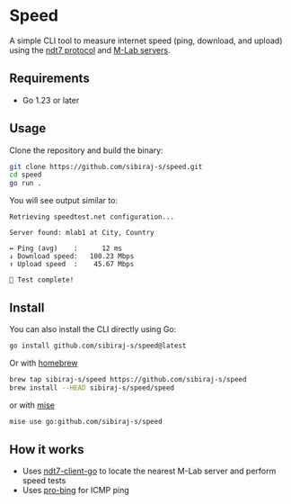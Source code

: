 # Speed

A simple CLI tool to measure internet speed (ping, download, and upload) using the
[ndt7 protocol](https://www.measurementlab.net/tests/ndt/) and [M-Lab servers](https://www.measurementlab.net/).

## Requirements

- Go 1.23 or later

## Usage

Clone the repository and build the binary:

```zsh
git clone https://github.com/sibiraj-s/speed.git
cd speed
go run .
```

You will see output similar to:

```text
Retrieving speedtest.net configuration...

Server found: mlab1 at City, Country

↔ Ping (avg)    :      12 ms
↓ Download speed:   100.23 Mbps
↑ Upload speed  :    45.67 Mbps

🚀 Test complete!
```

## Install

You can also install the CLI directly using Go:

```zsh
go install github.com/sibiraj-s/speed@latest
```

Or with [homebrew](https://brew.sh/)

```bash
brew tap sibiraj-s/speed https://github.com/sibiraj-s/speed
brew install --HEAD sibiraj-s/speed/speed
```

or with [mise](https://mise.jdx.dev/)

```bash
mise use go:github.com/sibiraj-s/speed
```

## How it works

- Uses [ndt7-client-go](https://github.com/m-lab/ndt7-client-go) to locate the nearest M-Lab server and perform speed
  tests
- Uses [pro-bing](https://github.com/prometheus-community/pro-bing) for ICMP ping
